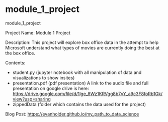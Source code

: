 # module_1_project
module_1_project

Project Name: 
Module 1 Project

Description: 
This project will explore box office data in the attempt to help Microsoft understand what types of movies are currently doing the best at the box office.

Contents:
- student.py (jupyter notebook with all manipulation of data and visualizations to show insites)
- presentation.pdf (pdf presentation)
  A link to the audio file and full presentation on google drive is here: https://drive.google.com/file/d/1lge_8Wz1KRVgg8b7vY_a9c3F8foRb1Gk/view?usp=sharing
- zippedData (folder which contains the data used for the project)


Blog Post:
https://evanholder.github.io/my_path_to_data_science
